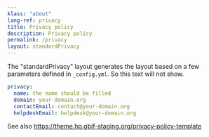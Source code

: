 ```yaml
---
klass: "about"
lang-ref: privacy
title: Privacy policy
description: Privacy policy
permalink: /privacy
layout: standardPrivacy
---
```

The "standardPrivacy" layout generates the layout based on a few parameters defined in `_config.yml`. So this text will not show.

```yml
privacy:
  name: the name should be filled
  domain: your-domain.org
  contactEmail: contact@your-domain.org
  helpdeskEmail: helpdesk@your-domain.org
```

See also https://theme.hp.gbif-staging.org/privacy-policy-template
